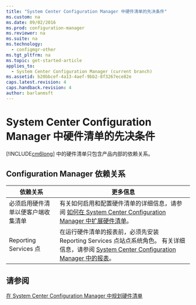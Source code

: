 ```yaml
---
title: "System Center Configuration Manager 中硬件清单的先决条件"
ms.custom: na
ms.date: 09/02/2016
ms.prod: configuration-manager
ms.reviewer: na
ms.suite: na
ms.technology: 
  - configmgr-other
ms.tgt_pltfrm: na
ms.topic: get-started-article
applies_to: 
  - System Center Configuration Manager (current branch)
ms.assetid: b20bbcef-4a13-4aef-9bb2-8f3267ece82e
caps.latest.revision: 4
caps.handback.revision: 4
author: barlanmsft
---
```

# System Center Configuration Manager 中硬件清单的先决条件
[!INCLUDE[cm6long](../LocTest/includes/cm6long_md.md)] 中的硬件清单只包含产品内部的依赖关系。  
  
## Configuration Manager 依赖关系  
  
|依赖关系|更多信息|  
|----------|----------|  
|必须启用硬件清单以便客户端收集清单|有关如何启用和配置硬件清单的详细信息，请参阅 [如何在 System Center Configuration Manager 中扩展硬件清单](../LocTest/How-to-extend-hardware-inventory-in-System-Center-Configuration-Manager.md)。|  
|Reporting Services 点|在运行硬件清单的报表前，必须先安装 Reporting Services 点站点系统角色。 有关详细信息，请参阅 [System Center Configuration Manager 中的报表](../LocTest/Reporting-in-System-Center-Configuration-Manager.md)。|  
  
## 请参阅  
 [在 System Center Configuration Manager 中规划硬件清单](../LocTest/Planning-for-hardware-inventory-in-System-Center-Configuration-Manager.md)